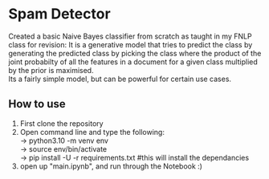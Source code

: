 # Spam Detector
Created a basic Naive Bayes classifier from scratch as taught in my FNLP class for revision:
It is a generative model that tries to predict the class by generating the predicted class by picking the class where the product of the joint probabilty of all the features in a document for a given class multiplied by the prior is maximised.<br>
Its a fairly simple model, but can be powerful for certain use cases.
## How to use
1. First clone the repository
2. Open command line and type the following:<br>
   -> python3.10 -m venv env <br>
   -> source env/bin/activate <br>
   -> pip install -U -r requirements.txt #this will install the dependancies <br>
3. open up "main.ipynb", and run through the Notebook :)
